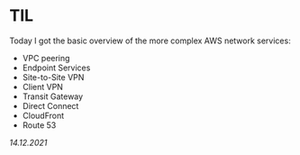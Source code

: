 # TIL
Today I got the basic overview of the more complex AWS network services:
 - VPC peering
 - Endpoint Services
 - Site-to-Site VPN
 - Client VPN
 - Transit Gateway
 - Direct Connect
 - CloudFront
 - Route 53

_14.12.2021_
